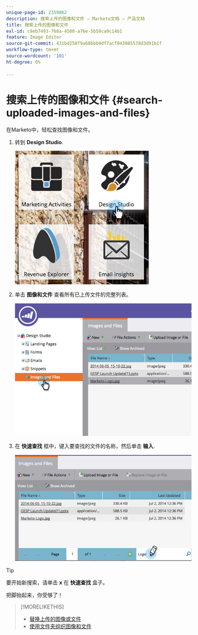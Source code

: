 ```yaml
---
unique-page-id: 2359862
description: 搜索上传的图像和文件 — Marketo文档 — 产品文档
title: 搜索上传的图像和文件
exl-id: c8eb7493-768a-4580-a76e-5b59ca9c14b1
feature: Image Editor
source-git-commit: 431bd258f9a68bbb9df7acf043085578d3d91b1f
workflow-type: tm+mt
source-wordcount: '101'
ht-degree: 0%

---
```


# 搜索上传的图像和文件 {#search-uploaded-images-and-files}

在Marketo中，轻松查找图像和文件。

1. 转到 **Design Studio**.

   ![](assets/designstudio-1.png)

1. 单击 **图像和文件** 查看所有已上传文件的完整列表。

   ![](assets/image2014-9-16-11-3a44-3a4.png)

1. 在 **快速查找** 框中，键入要查找的文件的名称，然后单击 **输入**.

   ![](assets/image2014-9-16-11-3a46-3a32.png)

>[!TIP]
>
>要开始新搜索，请单击 **x** 在 **快速查找** 盒子。

把脚抬起来，你受够了！

>[!MORELIKETHIS]
>
>* [替换上传的图像或文件](/help/marketo/product-docs/demand-generation/images-and-files/replace-an-uploaded-image-or-file.md)
>* [使用文件夹组织图像和文件](/help/marketo/product-docs/demand-generation/images-and-files/organize-your-images-and-files-using-folders.md)
